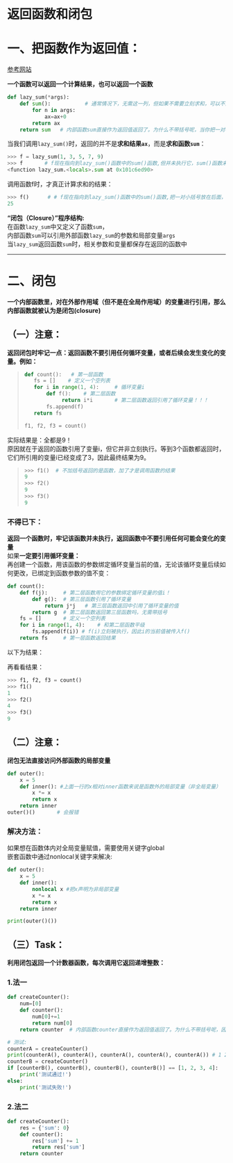 # 返回函数和闭包

# 一、把函数作为返回值：

[参考网站](https://www.runoob.com/w3cnote/python-func-decorators.html)

**一个函数可以返回一个计算结果，也可以返回一个函数**
```python
def lazy_sum(*args):
    def sum():           # 通常情况下，无需这一列，但如果不需要立刻求和，可以不返回求和的结果，而是返回求和的函数
        for n in args:
            ax=ax+0
        return ax
    return sum   # 内部函数sum直接作为返回值返回了。为什么不带括号呢，当你把一对小括号放在后面，这个函数就会执行；然而如果你不放括号在它后面，那它可以被到处传递，并且可以赋值给别的变量而不去执行它
```

当我们调用`lazy_sum()`时，返回的并不是**求和结果`ax`**，而是**求和函数`sum`**：

```python
>>> f = lazy_sum(1, 3, 5, 7, 9)
>>> f       # f现在指向到lazy_sum()函数中的sum()函数,但并未执行它，sum()函数未被调用
<function lazy_sum.<locals>.sum at 0x101c6ed90>
```

调用函数f时，才真正计算求和的结果：

```python
>>> f()      # # f现在指向到lazy_sum()函数中的sum()函数,把一对小括号放在后面，这个函数就会执行
25
```

**“闭包（Closure）”程序结构:**  
在函数`lazy_sum`中又定义了函数`sum`，  
内部函数`sum`可以引用外部函数`lazy_sum`的参数和局部变量`args`  
当`lazy_sum`返回函数`sum`时，相关参数和变量都保存在返回的函数中


************************************


# 二、闭包

**一个内部函数里，对在外部作用域（但不是在全局作用域）的变量进行引用，那么内部函数就被认为是闭包(closure)**

## （一）注意：

**返回闭包时牢记一点：返回函数不要引用任何循环变量，或者后续会发生变化的变量。例如：**  

>```python
>def count():   # 第一层函数
>    fs = []    # 定义一个空列表
>    for i in range(1, 4):     # 循环变量i
>        def f():    # 第二层函数
>             return i*i       # 第二层函数返回引用了循环变量！！！
>        fs.append(f)
>    return fs
>
>f1, f2, f3 = count()
>```

实际结果是：全都是9！  
原因就在于返回的函数引用了变量i，但它并非立刻执行。等到3个函数都返回时，它们所引用的变量i已经变成了3，因此最终结果为9。
>```python
>>>> f1()  # 不加括号返回的是函数，加了才是调用函数的结果
>9
>>>> f2()
>9
>>>> f3()
>9
>```

### 不得已下：
**返回一个函数时，牢记该函数并未执行，返回函数中不要引用任何可能会变化的变量**  
如果**一定要引用循环变量：**   
再创建一个函数，用该函数的参数绑定循环变量当前的值，无论该循环变量后续如何更改，已绑定到函数参数的值不变：


```python
def count():
    def f(j):     # 第二层函数用它的参数绑定循环变量的值i！
        def g():  # 第三层函数引用了循环变量
            return j*j   # 第三层函数返回中引用了循环变量的值
        return g  # 第二层函数返回第三层函数吗，无需带括号
    fs = []       # 定义一个空列表
    for i in range(1, 4):    # 和第二层函数平级
        fs.append(f(i)) # f(i)立刻被执行，因此i的当前值被传入f()
    return fs     # 第一层函数返回结果
```


以下为结果：

再看看结果：
```python
>>> f1, f2, f3 = count()
>>> f1()
1
>>> f2()
4
>>> f3()
9
```


## （二）注意：
**闭包无法直接访问外部函数的局部变量**

```python
def outer():
    x = 5 
    def inner(): #上面一行的x相对inner函数来说是函数外的局部变量（非全局变量）
        x *= x
        return x
    return inner
outer()()       # 会报错
```

### 解决方法：  
如果想在函数体内对全局变量赋值，需要使用关键字global  
嵌套函数中通过nonlocal关键字来解决:
```python
def outer():
    x = 5 
    def inner(): 
        nonlocal x #把x声明为非局部变量
        x *= x
        return x
    return inner 

print(outer()())
```



## （三）Task：

**利用闭包返回一个计数器函数，每次调用它返回递增整数：**


### 1.法一
```python
def createCounter():
    num=[0]
    def counter():
        num[0]+=1
        return num[0]
    return counter  # 内部函数counter直接作为返回值返回了。为什么不带括号呢，因为函数名其实就是指向函数的变量.

# 测试:
counterA = createCounter()
print(counterA(), counterA(), counterA(), counterA(), counterA()) # 1 2 3 4 5
counterB = createCounter()
if [counterB(), counterB(), counterB(), counterB()] == [1, 2, 3, 4]:
    print('测试通过!')
else:
    print('测试失败!')

```
### 2.法二

```python
def createCounter():
    res = {'sum': 0}
    def counter():
        res['sum'] += 1
        return res['sum']
    return counter
```